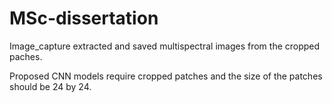 # MSc-dissertation

Image_capture extracted and saved multispectral images from the cropped paches.

Proposed CNN models require cropped patches and the size of the patches should be 24 by 24. 
